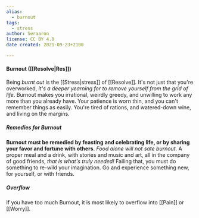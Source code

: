 ```yaml
---
alias:
  - burnout
tags:
  - stress
author: Seraaron
license: CC BY 4.0
date created: 2021-09-23+2100

---
```


#### Burnout ([[Resolve|Res]])

Being _burnt out_ is the [[Stress|stress]] of [[Resolve]]. It's not just that you're overworked, _it's a deeper yearning for to remove yourself from the grid of life_. Burnout makes you irrational, weirdly greedy, and unwilling to work any more than you already have. Your patience is worn thin, and you can't remember things as easily. You're tired of rations, and watered-down wine, and living on the margins.

##### Remedies for Burnout

**Burnout must be remedied by feasting and celebrating life, or by sharing your favor and fortune with others**. _Food alone will not sate burnout_. A proper meal and a drink, with stories and music and art, all in the company of good friends, _that is what's truly needed!_ Failing that, you must do something to re-wild your imagination. Go and experience something new, for yourself, or with friends. 


##### Overflow

If you have too much Burnout, it is most likely to overflow into [[Pain]] or [[Worry]].
